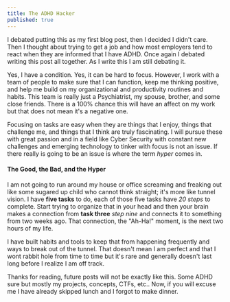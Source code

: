 ```yaml
---
title: The ADHD Hacker
published: true
---
```


I debated putting this as my first blog post, then I decided I didn't care. Then I thought about trying to get a job and how most employers tend to react when they are informed that I have ADHD. Once again I debated writing this post all together. As I write this I am still debating it. 

Yes, I have a condition. Yes, it can be hard to focus. However, I work with a team of people to make sure that I can function, keep me thinking positive, and help me build on my organizational and productivity routines and habits. This team is really just a Psychiatrist, my spouse, brother, and some close friends. There is a 100% chance this will have an affect on my work but that does not mean it's a negative one. 

Focusing on tasks are easy when they are things that I enjoy, things that challenge me, and things that I think are truly fascinating. I will pursue these with great passion and in a field like Cyber Security with constant new challenges and emerging technology to tinker with focus is not an issue. If there really is going to be an issue is where the term *hyper* comes in. 

#### The Good, the Bad, and the Hyper

I am not going to run around my house or office screaming and freaking out like some sugared up child who cannot think straight; it's more like tunnel vision. I have **five tasks** to do, each of those five tasks have *20 steps* to complete. Start trying to organize that in your head and then your brain makes a connection from **task three** *step nine* and connects it to something from two weeks ago. That connection, the "Ah-Ha!" moment, is the next two hours of my life. 

I have built habits and tools to keep that from happening frequently and ways to break out of the tunnel. That doesn't mean I am perfect and that I wont rabbit hole from time to time but it's rare and generally doesn't last long before I realize I am off track. 

Thanks for reading, future posts will not be exactly like this. Some ADHD sure but mostly my projects, concepts, CTFs, etc.. Now, if you will excuse me I have already skipped lunch and I forgot to make dinner. 